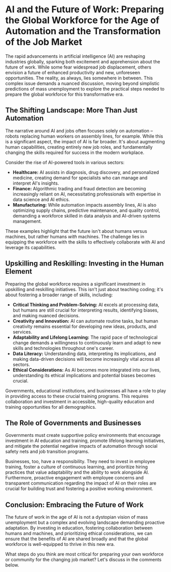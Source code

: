 # AI and the Future of Work: Preparing the Global Workforce for the Age of Automation and the Transformation of the Job Market

The rapid advancements in artificial intelligence (AI) are reshaping industries globally, sparking both excitement and apprehension about the future of work.  While some fear widespread job displacement, others envision a future of enhanced productivity and new, unforeseen opportunities. The reality, as always, lies somewhere in between.  This complex issue demands a nuanced discussion, moving beyond simplistic predictions of mass unemployment to explore the practical steps needed to prepare the global workforce for this transformative era.

## The Shifting Landscape:  More Than Just Automation

The narrative around AI and jobs often focuses solely on automation – robots replacing human workers on assembly lines, for example.  While this is a significant aspect, the impact of AI is far broader.  It's about augmenting human capabilities, creating entirely new job roles, and fundamentally changing the skills required for success in the modern workplace.

Consider the rise of AI-powered tools in various sectors:

* **Healthcare:** AI assists in diagnosis, drug discovery, and personalized medicine, creating demand for specialists who can manage and interpret AI's insights.
* **Finance:** Algorithmic trading and fraud detection are becoming increasingly reliant on AI, necessitating professionals with expertise in data science and AI ethics.
* **Manufacturing:**  While automation impacts assembly lines, AI is also optimizing supply chains, predictive maintenance, and quality control, demanding a workforce skilled in data analysis and AI-driven systems management.

These examples highlight that the future isn't about humans versus machines, but rather humans *with* machines.  The challenge lies in equipping the workforce with the skills to effectively collaborate with AI and leverage its capabilities.


## Upskilling and Reskilling:  Investing in the Human Element

Preparing the global workforce requires a significant investment in upskilling and reskilling initiatives. This isn't just about teaching coding; it's about fostering a broader range of skills, including:

* **Critical Thinking and Problem-Solving:**  AI excels at processing data, but humans are still crucial for interpreting results, identifying biases, and making nuanced decisions.
* **Creativity and Innovation:**  AI can automate routine tasks, but human creativity remains essential for developing new ideas, products, and services.
* **Adaptability and Lifelong Learning:**  The rapid pace of technological change demands a willingness to continuously learn and adapt to new skills and technologies throughout one's career.
* **Data Literacy:**  Understanding data, interpreting its implications, and making data-driven decisions will become increasingly vital across all sectors.
* **Ethical Considerations:**  As AI becomes more integrated into our lives, understanding its ethical implications and potential biases becomes crucial.

Governments, educational institutions, and businesses all have a role to play in providing access to these crucial training programs.  This requires collaboration and investment in accessible, high-quality education and training opportunities for all demographics.


## The Role of Governments and Businesses

Governments must create supportive policy environments that encourage investment in AI education and training, promote lifelong learning initiatives, and mitigate the potential negative impacts of automation through social safety nets and job transition programs.  

Businesses, too, have a responsibility.  They need to invest in employee training, foster a culture of continuous learning, and prioritize hiring practices that value adaptability and the ability to work alongside AI.  Furthermore, proactive engagement with employee concerns and transparent communication regarding the impact of AI on their roles are crucial for building trust and fostering a positive working environment.


## Conclusion:  Embracing the Future of Work

The future of work in the age of AI is not a dystopian vision of mass unemployment but a complex and evolving landscape demanding proactive adaptation. By investing in education, fostering collaboration between humans and machines, and prioritizing ethical considerations, we can ensure that the benefits of AI are shared broadly and that the global workforce is well-equipped to thrive in this new era.

What steps do you think are most critical for preparing your own workforce or community for the changing job market?  Let's discuss in the comments below.
